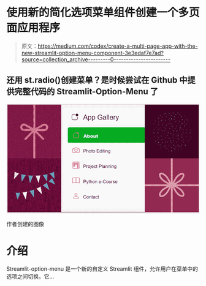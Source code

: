 # 使用新的简化选项菜单组件创建一个多页面应用程序

> 原文：<https://medium.com/codex/create-a-multi-page-app-with-the-new-streamlit-option-menu-component-3e3edaf7e7ad?source=collection_archive---------0----------------------->

## 还用 st.radio()创建菜单？是时候尝试在 Github 中提供完整代码的 Streamlit-Option-Menu 了

![](img/b2dbe47434d1d88c4202aace2a0ef82d.png)

作者创建的图像

# 介绍

Streamlit-option-menu 是一个新的自定义 Streamlit 组件，允许用户在菜单中的选项之间切换。它…